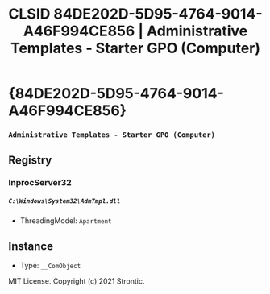 ﻿---
title: "CLSID 84DE202D-5D95-4764-9014-A46F994CE856 | Administrative Templates - Starter GPO (Computer)"
excerpt: What is COM-Object CLSID 84DE202D-5D95-4764-9014-A46F994CE856?
---

# {84DE202D-5D95-4764-9014-A46F994CE856}

### `Administrative Templates - Starter GPO (Computer)`

## Registry


### InprocServer32

##### `C:\Windows\System32\AdmTmpl.dll`
* ThreadingModel: `Apartment`

## Instance

* Type: `__ComObject`

MIT License. Copyright (c) 2021 Strontic.


